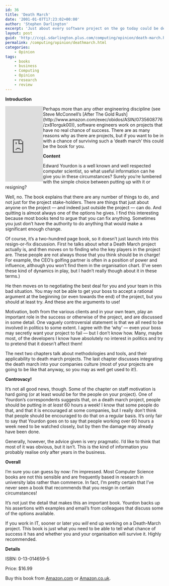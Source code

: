 ```yaml
---
id: 36
title: 'Death March'
date: '2001-01-07T17:23:02+00:00'
author: 'Stephen Darlington'
excerpt: 'Just about every software project on the go today could be defined as a deathmarch. Stephen Darlington reviews Edward Yourdons book on how to make the most of a bad situation. '
layout: post
guid: 'http://ccgi.sdarlington.plus.com/computing/opinion/death-march.html'
permalink: /computing/opinion/deathmarch.html
categories:
    - Opinion
tags:
    - books
    - business
    - Computing
    - Opinion
    - research
    - review
---
```


**Introduction**

<iframe align="left" frameborder="0" marginheight="0" marginwidth="0" scrolling="no" src="http://rcm.amazon.com/e/cm?t=zx81orguk00&o=1&p=8&l=as1&asins=013143635X&fc1=000000&IS2=1&lt1=_blank&lc1=0000ff&bc1=000000&bg1=ffffff&f=ifr" style="width:120px;height:240px;"></iframe>Perhaps more than any other engineering discipline (see Steve McConnell’s [After The Gold Rush](http://www.amazon.com/exec/obidos/ASIN/0735608776/zx81orguk00)), software engineers work on projects that have no real chance of success. There are as many reasons why as there are projects, but if you want to be in with a chance of surviving such a ‘death march’ this could be the book for you.

**Content**

Edward Yourdon is a well known and well respected computer scientist, so what useful information can he give you in these circumstances? Surely you’re lumbered with the simple choice between putting up with it or resigning?

Well, no. The book explains that there are any number of things to do, and not just for the project stake-holders. There are things that just about anyone on the project — and indeed just outside the project — can do. And quitting is almost always one of the options he gives. I find this interesting because most books tend to argue that you can fix anything. Sometimes you just don’t have the authority to do anything that would make a significant enough change.

Of course, it’s a two-hundred page book, so it doesn’t just launch into this resign-or-fix discussion. First he talks about *what* a Death March project actually is, and then moves on to finding who the key players in the project are. These people are not always those that you think should be in charge! For example, the CEO’s golfing partner is often in a position of power and influence, although you won’t find them in the organisation chart. (I’ve seen these kind of dynamics in play, but I hadn’t really though about it in these terms.)

He then moves on to negotiating the best deal for you and your team in this bad situation. You may not be able to get your boss to accept a rational argument at the beginning (or even towards the end) of the project, but you should at least try. And these are the arguments to use!

Motivation, both from the various clients and in your own team, play an important role in the success or otherwise of the project, and are discussed in some detail. One vaguely controversial statement is that we all need to be involved in politics to some extent. I agree with the ‘why’ — even your boss may secretly want your project to fail — but I don’t know how. Many, maybe most, of the developers I know have absolutely no interest in politics and try to pretend that it doesn’t affect them!

The next two chapters talk about methodologies and tools, and their applicability to death march projects. The last chapter discusses integrating the death march into your companies culture (most of your projects are going to be like that anyway, so you may as well get used to it!).

**Controvacy!**

It’s not all good news, though. Some of the chapter on staff motivation is hard going (or at least would be for the people on your project). One of Yourdon’s correspondents suggests that, on a death march project, people should be putting in *at least* 60 hours a week! I know that some people do that, and that it is encouraged at some companies, but I really don’t think that people should be encouraged to do that on a regular basis. It’s only fair to say that Yourdon goes on to say that people working over 60 hours a week need to be watched closely, but by then the damage may already have been done.

Generally, however, the advice given is very pragmatic. I’d like to think that most of it was obvious, but it isn’t. This is the kind of information you probably realise only after years in the business.

**Overall**

I’m sure you can guess by now: I’m impressed. Most Computer Science books are not this sensible and are frequently based in research in university labs rather than commerce. In fact, I’m pretty certain that I’ve never seen a book that recommends that you resign in certain circumstances!

It’s not just the detail that makes this an important book. Yourdon backs up his assertions with examples and email’s from colleagues that discuss some of the options available.

If you work in IT, sooner or later you *will* end up working on a Death-March project. This book is just what you need to be able to tell what chance of success it has and whether you and your organisation will survive it. Highly recommended.

**Details**

ISBN: 0-13-014659-5

Price: $16.99

Buy this book from [Amazon.com](http://www.amazon.com/exec/obidos/ASIN/0130146595/zx81orguk00) or [Amazon.co.uk](http://www.amazon.co.uk/exec/obidos/ASIN/0130146595/zx81orguk).